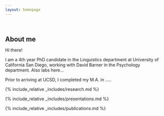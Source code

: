 ```yaml
---
layout: homepage
---
```


<h1 id="about-me"></h1>

<h2 style="margin: 60px 0px 10px;">About me</h2>


Hi there!

I am a 4th year PhD candidate in the Linguistics department at University of California San Diego, working with David Barner in the Psychology department. Also labs here...

Prior to arriving at UCSD, I completed my M.A. in .....

{% include_relative _includes/research.md %}

{% include_relative _includes/presentations.md %}

{% include_relative _includes/publications.md %}








